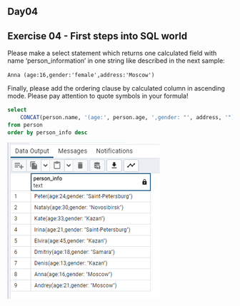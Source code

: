 ## Day04

## Exercise 04 - First steps into SQL world

Please make a select statement which returns one calculated field with name ‘person_information’ in one string like described in the next sample:

`Anna (age:16,gender:'female',address:'Moscow')`

Finally, please add the ordering clause by calculated column in ascending mode.
Please pay attention to quote symbols in your formula!

```sql
select 
	CONCAT(person.name, '(age:', person.age, ',gender: "', address, '")') as person_info 
from person
order by person_info desc
```
![alt text](image.png)